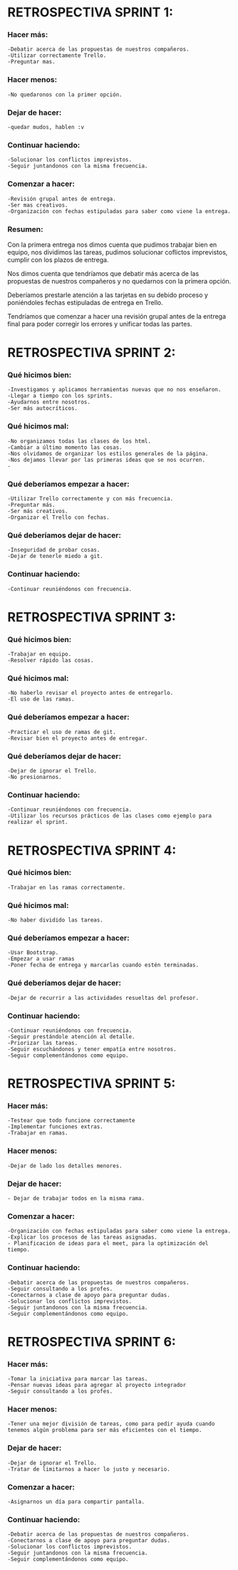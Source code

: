 # **RETROSPECTIVA SPRINT 1:**

### Hacer más:

    -Debatir acerca de las propuestas de nuestros compañeros.
    -Utilizar correctamente Trello.
    -Preguntar mas.

### Hacer menos:

    -No quedaronos con la primer opción.
    
### Dejar de hacer:

    -quedar mudos, hablen :v
    
### Continuar haciendo:

    -Solucionar los conflictos imprevistos.
    -Seguir juntandonos con la misma frecuencia.
    
### Comenzar a hacer:

    -Revisión grupal antes de entrega.
    -Ser mas creativos.
    -Organización con fechas estipuladas para saber como viene la entrega.
    
### Resumen:

Con la primera entrega nos dimos cuenta que pudimos trabajar bien en equipo, nos dividimos las tareas, pudimos solucionar coflictos imprevistos, cumplir con los
plazos de entrega. <br/> 

Nos dimos cuenta que tendríamos que debatir más acerca de las propuestas de nuestros compañeros y no quedarnos con la primera opción.

Deberíamos prestarle atención a las tarjetas en su debido proceso y poniéndoles fechas estipuladas de entrega en Trello.

Tendríamos que comenzar a hacer una revisión grupal antes de la entrega final para poder corregir los errores y unificar todas las partes.



# **RETROSPECTIVA SPRINT 2:**

### Qué hicimos bien:
    -Investigamos y aplicamos herramientas nuevas que no nos enseñaron.
    -Llegar a tiempo con los sprints.
    -Ayudarnos entre nosotros.
    -Ser más autocríticos.

### Qué hicimos mal:
    -No organizamos todas las clases de los html.
    -Cambiar a último momento las cosas.
    -Nos olvidamos de organizar los estilos generales de la página.
    -Nos dejamos llevar por las primeras ideas que se nos ocurren.
    -
    
### Qué deberíamos empezar a hacer:
    -Utilizar Trello correctamente y con más frecuencia.
    -Preguntar más.
    -Ser más creativos.
    -Organizar el Trello con fechas.
    
### Qué deberíamos dejar de hacer:
    -Inseguridad de probar cosas.
    -Dejar de tenerle miedo a git.
    
    
### Continuar haciendo:
    -Continuar reuniéndonos con frecuencia.
    
    
# **RETROSPECTIVA SPRINT 3:**
 
### Qué hicimos bien:
    -Trabajar en equipo.
    -Resolver rápido las cosas.
 
### Qué hicimos mal:
    -No haberlo revisar el proyecto antes de entregarlo.
    -El uso de las ramas.

### Qué deberíamos empezar a hacer:
    -Practicar el uso de ramas de git.
    -Revisar bien el proyecto antes de entregar.    
 
### Qué deberíamos dejar de hacer:
    -Dejar de ignorar el Trello.
    -No presionarnos.
 
### Continuar haciendo:
    -Continuar reuniéndonos con frecuencia.
    -Utilizar los recursos prácticos de las clases como ejemplo para realizar el sprint.
 
 
 # **RETROSPECTIVA SPRINT 4:**
 
### Qué hicimos bien:
    -Trabajar en las ramas correctamente.
    
### Qué hicimos mal:
    -No haber dividido las tareas.
    
### Qué deberíamos empezar a hacer:
    -Usar Bootstrap.
    -Empezar a usar ramas
    -Poner fecha de entrega y marcarlas cuando estén terminadas.
    
### Qué deberíamos dejar de hacer:
    -Dejar de recurrir a las actividades resueltas del profesor.
    
### Continuar haciendo:
    -Continuar reuniéndonos con frecuencia.
    -Seguir prestándole atención al detalle.
    -Priorizar las tareas.
    -Seguir escuchándonos y tener empatía entre nosotros.
    -Seguir complementándonos como equipo.
    
    
 # **RETROSPECTIVA SPRINT 5:**

### Hacer más:

    -Testear que todo funcione correctamente
    -Implementar funciones extras.
    -Trabajar en ramas. 

### Hacer menos:

    -Dejar de lado los detalles menores. 
       
### Dejar de hacer:

    - Dejar de trabajar todos en la misma rama. 
        
### Comenzar a hacer:

    -Organización con fechas estipuladas para saber como viene la entrega.
    -Explicar los procesos de las tareas asignadas. 
    - Planificación de ideas para el meet, para la optimización del tiempo. 
 
### Continuar haciendo:
    
    -Debatir acerca de las propuestas de nuestros compañeros.
    -Seguir consultando a los profes.
    -Conectarnos a clase de apoyo para preguntar dudas.
    -Solucionar los conflictos imprevistos.
    -Seguir juntandonos con la misma frecuencia.
    -Seguir complementándonos como equipo.
 
  # **RETROSPECTIVA SPRINT 6:**

### Hacer más:
    -Tomar la iniciativa para marcar las tareas.
    -Pensar nuevas ideas para agregar al proyecto integrador
    -Seguir consultando a los profes.
    
### Hacer menos:
    -Tener una mejor división de tareas, como para pedir ayuda cuando tenemos algún problema para ser más eficientes con el tiempo.
       
### Dejar de hacer:
    -Dejar de ignorar el Trello.
    -Tratar de limitarnos a hacer lo justo y necesario.
        
### Comenzar a hacer:
    -Asignarnos un día para compartir pantalla.
    
### Continuar haciendo:
    -Debatir acerca de las propuestas de nuestros compañeros.
    -Conectarnos a clase de apoyo para preguntar dudas.
    -Solucionar los conflictos imprevistos.
    -Seguir juntandonos con la misma frecuencia.
    -Seguir complementándonos como equipo.
    
